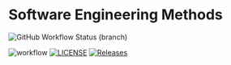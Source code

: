 # Software Engineering Methods
![GitHub Workflow Status (branch)](https://img.shields.io/github/workflow/status/Nang-Shwe-Sin-Win/sem/.github/workflows/main.yml/develop?style=flat-square)


![workflow](https://github.com/Nang-Shwe-Sin-Win/sem/actions/workflows/main.yml/badge.svg)
[![LICENSE](https://img.shields.io/github/license/Nang-Shwe-Sin-Win/sem.svg?style=flat-square)](https://github.com/Nang-Shwe-Sin-Win/sem/blob/master/LICENSE)
[![Releases](https://img.shields.io/github/release/Nang-Shwe-Sin-Win/sem/all.svg?style=flat-square)](https://github.com/Nang-Shwe-Sin-Win/sem/releases)

